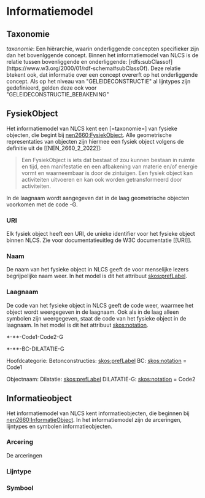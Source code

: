 # Informatiemodel


## Taxonomie
<p><dfn>taxonomie</dfn>: Een hiërarchie, waarin onderliggende concepten specifieker zijn dan het bovenlggende concept. Binnen het informatiemodel van NLCS is de relatie tussen bovenliggende en onderliggende: [rdfs:subClassof](https://www.w3.org/2000/01/rdf-schema#subClassOf). Deze relatie btekent ook, dat informatie over een concept overerft op het onderliggende concept. Als op het niveau van "GELEIDECONSTRUCTIE" al lijntypes zijn gedefinieerd, gelden deze ook voor "GELEIDECONSTRUCTIE_BEBAKENING"


## FysiekObject

Het informatiemodel van NLCS kent een [=taxonomie=] van fysieke objecten, die begint bij [nen2660:FysiekObject](https://w3id.org/nen2660/def#PhysicalObject). Alle geometrische representaties van objecten zijn hiermee een fysiek object volgens de definitie uit de [[NEN_2660_2_2022]]:

> Een FysiekObject is iets dat bestaat of zou kunnen bestaan in ruimte en tijd, een manifestatie en een afbakening van materie en/of energie vormt en waarneembaar is door de zintuigen. Een fysiek object kan activiteiten uitvoeren en kan ook worden getransformeerd door activiteiten.

In de laagnaam wordt aangegeven dat in de laag geometrische objecten voorkomen met de code -G.


<div class="issue" data-number="3"></div>

<div class="issue" data-number="4"></div>

### URI
Elk fysiek object heeft een URI, de unieke identifier voor het fysieke object binnen NLCS. Zie voor documentatieuitleg de W3C documentatie [[URI]].

### Naam
De naam van het fysieke object in NLCS geeft de voor menselijke lezers begrijpelijke naam weer. In het model is dit het attribuut [skos:prefLabel](https://www.w3.org/2009/08/skos-reference/skos.html#prefLabel).

### Laagnaam
De code van het fysieke object in NLCS geeft de code weer, waarmee het object wordt weergegeven in de laagnaam. Ook als in de laag alleen symbolen zijn weergegeven, staat de code van het fysieke object in de laagnaam. In het model is dit het attribuut [skos:notation](https://www.w3.org/2009/08/skos-reference/skos.html#notation).

*-**-Code1-Code2-G

<div class="issue" data-number="2"></div>

<aside class="example" title="Voorbeeld: Betonconstructies">
*-**-BC-DILATATIE-G

Hoofdcategorie:
Betonconstructies: [skos:prefLabel](https://www.w3.org/2009/08/skos-reference/skos.html#prefLabel)
BC: [skos:notation](https://www.w3.org/2009/08/skos-reference/skos.html#notation) = Code1

Objectnaam:
Dilatatie: [skos:prefLabel](https://www.w3.org/2009/08/skos-reference/skos.html#prefLabel)
DILATATIE-G: [skos:notation](https://www.w3.org/2009/08/skos-reference/skos.html#notation) = Code2
</aside>

### 

## Informatieobject

Het informatiemodel van NLCS kent informatieobjecten, die beginnen bij [nen2660:InformatieObject](<https://w3id.org/nen2660/def#InformationObject>). In het informatiemodel zijn de arceringen, lijntypes en symbolen informatieobjecten.

<div class="issue" data-number="98"></div>

### Arcering
De arceringen 

### Lijntype


### Symbool
